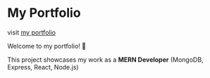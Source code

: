 # My Portfolio

visit [my portfolio](https://abhijeet-portfolio-qjfz.onrender.com)

Welcome to my portfolio! 🚀

This project showcases my work as a **MERN Developer** (MongoDB, Express, React, Node.js)

